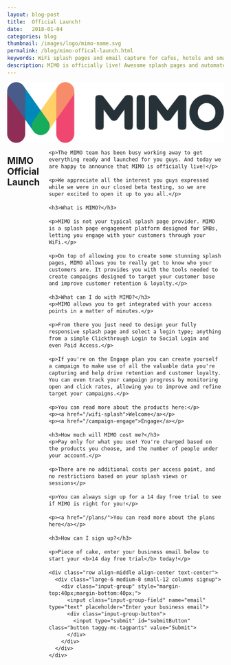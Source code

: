 ```yaml
---
layout: blog-post
title:  Official Launch!
date:   2018-01-04
categories: blog
thumbnail: /images/logo/mimo-name.svg
permalink: /blog/mimo-offical-launch.html
keywords: WiFi splash pages and email capture for cafes, hotels and small businesses. Meraki splash page. Ruckus splash. UniFi splash. Ubiquiti splash
description: MIMO is officially live! Awesome splash pages and automated email campaigns for SMBs.
---
```

<div class="row align-center">
  <div class="large-10 columns text-center banner">
    <img style="max-height:150px;" src="/images/logo/mimo-name.svg"/>
  </div>
</div>

<div class="row align-center banner">
  <div class="large-10 columns">
    <h2>MIMO Official Launch</h2>

    <p>The MIMO team has been busy working away to get everything ready and launched for you guys. And today we are happy to announce that MIMO is officially live!</p>

    <p>We appreciate all the interest you guys expressed while we were in our closed beta testing, so we are super excited to open it up to you all.</p>

    <h3>What is MIMO?</h3>

    <p>MIMO is not your typical splash page provider. MIMO is a splash page engagement platform designed for SMBs, letting you engage with your customers through your WiFi.</p>

    <p>On top of allowing you to create some stunning splash pages, MIMO allows you to really get to know who your customers are. It provides you with the tools needed to create campaigns designed to target your customer base and improve customer retention & loyalty.</p>

    <h3>What can I do with MIMO?</h3>
    <p>MIMO allows you to get integrated with your access points in a matter of minutes.</p>

    <p>From there you just need to design your fully responsive splash page and select a login type; anything from a simple Clickthrough Login to Social Login and even Paid Access.</p>

    <p>If you're on the Engage plan you can create yourself a campaign to make use of all the valuable data you're capturing and help drive retention and customer loyalty. You can even track your campaign progress by monitoring open and click rates, allowing you to improve and refine target your campaigns.</p>

    <p>You can read more about the products here:</p>
    <p><a href="/wifi-splash">Welcome</a></p>
    <p><a href="/campaign-engage">Engage</a></p>

    <h3>How much will MIMO cost me?</h3>
    <p>Pay only for what you use! You're charged based on the products you choose, and the number of people under your account.</p>

    <p>There are no additional costs per access point, and no restrictions based on your splash views or sessions</p>

    <p>You can always sign up for a 14 day free trial to see if MIMO is right for you!</p>

    <p><a href="/plans/">You can read more about the plans here</a></p>

    <h3>How can I sign up?</h3>

    <p>Piece of cake, enter your business email below to start your <b>14 day free trial</b> today!</p>

    <div class="row align-middle align-center text-center">
      <div class="large-6 medium-8 small-12 columns signup">
        <div class="input-group" style="margin-top:40px;margin-bottom:40px;">
          <input class="input-group-field" name="email" type="text" placeholder="Enter your business email">
          <div class="input-group-button">
            <input type="submit" id="submitButton" class="button taggy-mc-tagpants" value="Submit">
          </div>
        </div>
      </div>
    </div>

  </div>
</div>
